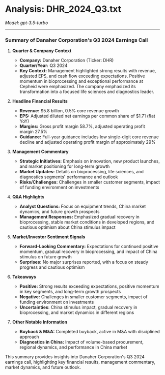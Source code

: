 # Analysis: DHR_2024_Q3.txt

*Model: gpt-3.5-turbo*

---

### Summary of Danaher Corporation's Q3 2024 Earnings Call

1. **Quarter & Company Context**
   - **Company:** Danaher Corporation (Ticker: DHR)
   - **Quarter/Year:** Q3 2024
   - **Key Context:** Management highlighted strong results with revenue, adjusted EPS, and cash flow exceeding expectations. Positive momentum in bioprocessing and exceptional performance at Cepheid were emphasized. The company emphasized its transformation into a focused life sciences and diagnostics leader.

2. **Headline Financial Results**
   - **Revenue:** $5.8 billion, 0.5% core revenue growth
   - **EPS:** Adjusted diluted net earnings per common share of $1.71 (flat YoY)
   - **Margins:** Gross profit margin 58.7%, adjusted operating profit margin 27.5%
   - **Guidance:** Full-year guidance includes low single-digit core revenue decline and adjusted operating profit margin of approximately 29%

3. **Management Commentary**
   - **Strategic Initiatives:** Emphasis on innovation, new product launches, and market positioning for long-term growth
   - **Market Updates:** Details on bioprocessing, life sciences, and diagnostics segments' performance and outlook
   - **Risks/Challenges:** Challenges in smaller customer segments, impact of funding environment on investments

4. **Q&A Highlights**
   - **Analyst Questions:** Focus on equipment trends, China market dynamics, and future growth prospects
   - **Management Responses:** Emphasized gradual recovery in bioprocessing, stable market conditions in developed regions, and cautious optimism about China stimulus impact

5. **Market/Investor Sentiment Signals**
   - **Forward-Looking Commentary:** Expectations for continued positive momentum, gradual recovery in bioprocessing, and impact of China stimulus on future growth
   - **Surprises:** No major surprises reported, with a focus on steady progress and cautious optimism

6. **Takeaways**
   - **Positive:** Strong results exceeding expectations, positive momentum in key segments, and long-term growth prospects
   - **Negative:** Challenges in smaller customer segments, impact of funding environment on investments
   - **Uncertainties:** China stimulus impact, gradual recovery in bioprocessing, and market dynamics in different regions

7. **Other Notable Information**
   - **Buyback & M&A:** Completed buyback, active in M&A with disciplined approach
   - **Diagnostics in China:** Impact of volume-based procurement, regional dynamics, and performance in China market

This summary provides insights into Danaher Corporation's Q3 2024 earnings call, highlighting key financial results, management commentary, market dynamics, and future outlook.